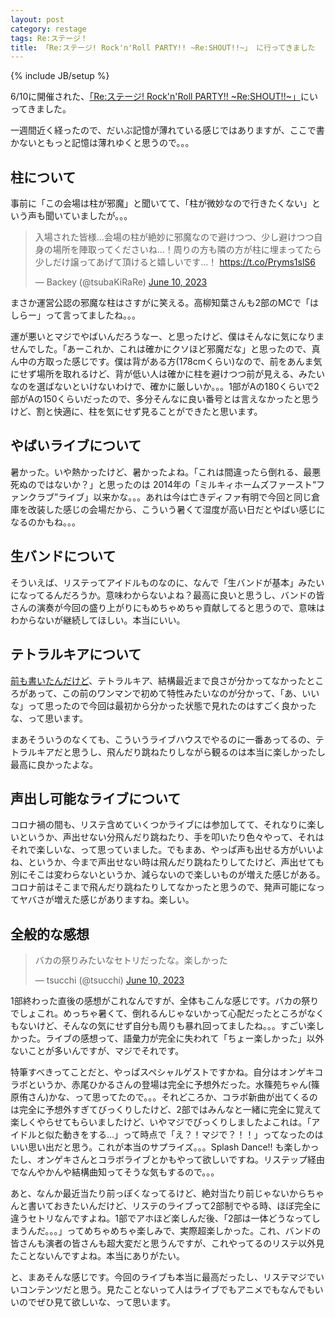 ```yaml
---
layout: post
category: restage
tags: Re:ステージ！
title: 「Re:ステージ! Rock'n'Roll PARTY!! ~Re:SHOUT!!~」 に行ってきました
---
```

{% include JB/setup %}

6/10に開催された、[「Re:ステージ! Rock'n'Roll PARTY!! ~Re:SHOUT!!~」](https://rst-project.com/event/live_20230610/)にいってきました。

一週間近く経ったので、だいぶ記憶が薄れている感じではありますが、ここで書かないともっと記憶は薄れゆくと思うので。。。

## 柱について

事前に「この会場は柱が邪魔」と聞いてて、「柱が微妙なので行きたくない」という声も聞いていましたが。。。

<blockquote class="twitter-tweet"><p lang="ja" dir="ltr">入場された皆様…会場の柱が絶妙に邪魔なので避けつつ、少し避けつつ自身の場所を陣取ってくださいね…！周りの方も隣の方が柱に埋まってたら少しだけ譲ってあげて頂けると嬉しいです…！ <a href="https://t.co/Pryms1slS6">https://t.co/Pryms1slS6</a></p>&mdash; Backey (@tsubaKiRaRe) <a href="https://twitter.com/tsubaKiRaRe/status/1667394046359408640?ref_src=twsrc%5Etfw">June 10, 2023</a></blockquote> <script async src="https://platform.twitter.com/widgets.js" charset="utf-8"></script>

まさか運営公認の邪魔な柱はさすがに笑える。高柳知葉さんも2部のMCで「はしらー」って言ってましたね。。。

運が悪いとマジでやばいんだろうなー、と思ったけど、僕はそんなに気になりませんでした。「あーこれか、これは確かにクソほど邪魔だな」と思ったので、真ん中の方取った感じです。僕は背がある方(178cmくらい)なので、前をあんま気にせず場所を取れるけど、背が低い人は確かに柱を避けつつ前が見える、みたいなのを選ばないといけないわけで、確かに厳しいか。。。1部がAの180くらいで2部がAの150くらいだったので、多分そんなに良い番号とは言えなかったと思うけど、割と快適に、柱を気にせず見ることができたと思います。

## やばいライブについて

暑かった。いや熱かったけど、暑かったよね。「これは間違ったら倒れる、最悪死ぬのではないか？」と思ったのは 2014年の「ミルキィホームズファースト“ファンクラブ”ライブ」以来かな。。。あれは今は亡きディファ有明で今回と同じ倉庫を改装した感じの会場だから、こういう暑くて湿度が高い日だとやばい感じになるのかもね。。。

## 生バンドについて

そういえば、リステってアイドルものなのに、なんで「生バンドが基本」みたいになってるんだろうか。意味わからないよね？最高に良いと思うし、バンドの皆さんの演奏が今回の盛り上がりにもめちゃめちゃ貢献してると思うので、意味はわからないが継続してほしい。本当にいい。

## テトラルキアについて

[前も書いたんだけど](http://tsucchi.github.io/restage/2021/05/08/restage_live)、テトラルキア、結構最近まで良さが分かってなかったところがあって、この前のワンマンで初めて特性みたいなのが分かって、「あ、いいな」って思ったので今回は最初から分かった状態で見れたのはすごく良かったな、って思います。

まあそういうのなくても、こういうライブハウスでやるのに一番あってるの、テトラルキアだと思うし、飛んだり跳ねたりしながら観るのは本当に楽しかったし最高に良かったよな。

## 声出し可能なライブについて

コロナ禍の間も、リステ含めていくつかライブには参加してて、それなりに楽しいというか、声出せない分飛んだり跳ねたり、手を叩いたり色々やって、それはそれで楽しいな、って思っていました。でもまあ、やっぱ声も出せる方がいいよね、というか、今まで声出せない時は飛んだり跳ねたりしてたけど、声出せても別にそこは変わらないというか、減らないので楽しいものが増えた感じがある。コロナ前はそこまで飛んだり跳ねたりしてなかったと思うので、発声可能になってヤバさが増えた感じがありますね。楽しい。

## 全般的な感想

<blockquote class="twitter-tweet"><p lang="ja" dir="ltr">バカの祭りみたいなセトリだったな。楽しかった</p>&mdash; tsucchi (@tsucchi) <a href="https://twitter.com/tsucchi/status/1667433949847748608?ref_src=twsrc%5Etfw">June 10, 2023</a></blockquote> <script async src="https://platform.twitter.com/widgets.js" charset="utf-8"></script>

1部終わった直後の感想がこれなんですが、全体もこんな感じです。バカの祭りでしょこれ。めっちゃ暑くて、倒れるんじゃないかって心配だったところがなくもないけど、そんなの気にせず自分も周りも暴れ回ってましたね。。。すごい楽しかった。ライブの感想って、語彙力が完全に失われて「ちょー楽しかった」以外ないことが多いんですが、マジでそれです。

特筆すべきってことだと、やっぱスペシャルゲストですかね。自分はオンゲキコラボというか、赤尾ひかるさんの登場は完全に予想外だった。水篠苑ちゃん(篠原侑さん)かな、って思ってたので。。。それどころか、コラボ新曲が出てくるのは完全に予想外すぎてびっくりしたけど、2部ではみんなと一緒に完全に覚えて楽しくやらせてもらいましたけど、いやマジでびっくりしましたよこれは。「アイドルと似た動きをする...」って時点で「え？！マジで？！！」ってなったのはいい思い出だと思う。これが本当のサプライズ。。。Splash Dance!! も楽しかったし、オンゲキさんとコラボライブとかもやって欲しいですね。リステップ経由でなんやかんや結構曲知ってそうな気もするので。。。

あと、なんか最近当たり前っぽくなってるけど、絶対当たり前じゃないからちゃんと書いておきたいんだけど、リステのライブって2部制でやる時、ほぼ完全に違うセトリなんですよね。1部でアホほど楽しんだ後、「2部は一体どうなってしまうんだ。。。」ってめちゃめちゃ楽しみで、実際超楽しかった。これ、バンドの皆さんも演者の皆さんも超大変だと思うんですが、これやってるのリステ以外見たことないんですよね。本当にありがたい。

と、まあそんな感じです。今回のライブも本当に最高だったし、リステマジでいいコンテンツだと思う。見たことないって人はライブでもアニメでもなんでもいいのでぜひ見て欲しいな、って思います。
